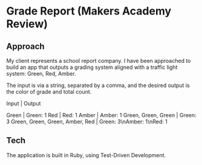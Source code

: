 # Grade Report (Makers Academy Review)

## Approach

My client represents a school report company. I have been approached to build an app that outputs a grading system aligned with a traffic light system: Green, Red, Amber.

The input is via a string, separated by a comma, and the desired output is the color of grade and total count.

Input                             | Output 

Green                             | Green: 1
Red                               | Red: 1
Amber                             | Amber: 1
Green, Green, Green               | Green: 3
Green, Green, Green, Amber, Red   | Green: 3\nAmber: 1\nRed: 1

## Tech

The application is built in Ruby, using Test-Driven Development. 
 